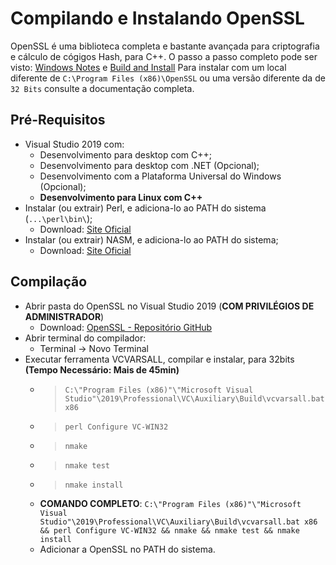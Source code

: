 # Compilando e Instalando OpenSSL

OpenSSL é uma biblioteca completa e bastante avançada para criptografia e cálculo de cógigos Hash, para C++.
O passo a passo completo pode ser visto:
[Windows Notes](https://github.com/openssl/openssl/blob/master/NOTES-WINDOWS.md) e [Build and Install](https://github.com/openssl/openssl/blob/master/INSTALL.md)
Para instalar com um local diferente de `C:\Program Files (x86)\OpenSSL` ou uma versão diferente da de `32 Bits` consulte a documentação completa.

## Pré-Requisitos
- Visual Studio 2019 com:
  - Desenvolvimento para desktop com C++;
  - Desenvolvimento para desktop com .NET (Opcional);
  - Desenvolvimento com a Plataforma Universal do Windows (Opcional);
  - **Desenvolvimento para Linux com C++**
- Instalar (ou extrair) Perl, e adiciona-lo ao PATH do sistema (`...\perl\bin\`);
  - Download: [Site Oficial](http://strawberryperl.com/)
- Instalar (ou extrair) NASM, e adiciona-lo ao PATH do sistema;
  - Download: [Site Oficial](https://www.nasm.us/)

## Compilação
- Abrir pasta do OpenSSL no Visual Studio 2019 (**COM PRIVILÉGIOS DE ADMINISTRADOR**)
  - Download: [OpenSSL - Repositório GitHub](https://github.com/openssl/openssl.git)
- Abrir terminal do compilador:
  - Terminal -> Novo Terminal
- Executar ferramenta VCVARSALL, compilar e instalar, para 32bits **(Tempo Necessário: Mais de 45min)**
  - > `C:\"Program Files (x86)"\"Microsoft Visual Studio"\2019\Professional\VC\Auxiliary\Build\vcvarsall.bat x86`
  - > `perl Configure VC-WIN32`
  - > `nmake`
  - > `nmake test`
  - > `nmake install`
  - **COMANDO COMPLETO**: `C:\"Program Files (x86)"\"Microsoft Visual Studio"\2019\Professional\VC\Auxiliary\Build\vcvarsall.bat x86 && perl Configure VC-WIN32 && nmake && nmake test && nmake install`
  - Adicionar a OpenSSL no PATH do sistema.
